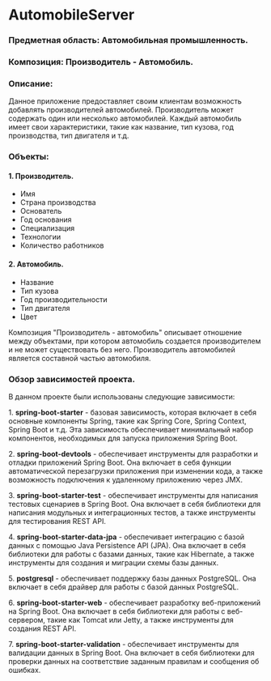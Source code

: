 # AutomobileServer

### Предметная область: Автомобильная промышленность.

### Композиция: Производитель - Автомобиль.

### Описание: 
Данное приложение предоставляет своим клиентам возможность добавлять производителей автомобилей. Производитель может содержать один или несколько автомобилей. Каждый автомобиль имеет свои характеристики, такие как название, тип кузова, год производства, тип двигателя и т.д.

### Объекты:

#### 1\. Производитель.

- Имя
- Страна производства
- Основатель
- Год основания
- Специализация
- Технологии
- Количество работников

#### 2\. Автомобиль.

- Название
- Тип кузова
- Год производительности
- Тип двигателя
- Цвет

Композиция "Производитель - автомобиль" описывает отношение между объектами, при котором автомобиль создается производителем и не может существовать без него. Производитель автомобилей является составной частью автомобиля.

### Обзор зависимостей проекта.

В данном проекте были использованы следующие зависимости:

1\. **spring-boot-starter** - базовая зависимость, которая включает в себя основные компоненты Spring, такие как Spring Core, Spring Context, Spring Boot и т.д. Эта зависимость обеспечивает минимальный набор компонентов, необходимых для запуска приложения Spring Boot.

2\. **spring-boot-devtools** - обеспечивает инструменты для разработки и отладки приложений Spring Boot. Она включает в себя функции автоматической перезагрузки приложения при изменении кода, а также возможность подключения к удаленному приложению через JMX.

3\. **spring-boot-starter-test** - обеспечивает инструменты для написания тестовых сценариев в Spring Boot. Она включает в себя библиотеки для написания модульных и интеграционных тестов, а также инструменты для тестирования REST API.

4\. **spring-boot-starter-data-jpa** - обеспечивает интеграцию с базой данных с помощью Java Persistence API (JPA). Она включает в себя библиотеки для работы с базами данных, такие как Hibernate, а также инструменты для создания и миграции схемы базы данных.

5\. **postgresql** - обеспечивает поддержку базы данных PostgreSQL. Она включает в себя драйвер для работы с базой данных PostgreSQL.

6\. **spring-boot-starter-web** - обеспечивает разработку веб-приложений на Spring Boot. Она включает в себя библиотеки для работы с веб-сервером, такие как Tomcat или Jetty, а также инструменты для создания REST API.

7\. **spring-boot-starter-validation**  - обеспечивает инструменты для валидации данных в Spring Boot. Она включает в себя библиотеки для проверки данных на соответствие заданным правилам и сообщения об ошибках.
